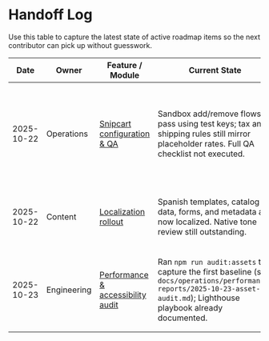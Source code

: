 # Handoff Log

Use this table to capture the latest state of active roadmap items so the next contributor can pick up without guesswork.

| Date | Owner | Feature / Module | Current State | Next Steps | Blockers |
| --- | --- | --- | --- | --- | --- |
| 2025-10-22 | Operations | [Snipcart configuration & QA](../operations/snipcart-setup.md) | Sandbox add/remove flows pass using test keys; tax and shipping rules still mirror placeholder rates. Full QA checklist not executed. | Enter real shipping tiers from `docs/operations/shipping.md`, verify tax regions, then run through the [checkout QA checklist](../operations/qa-checklist.md). | Awaiting finalized shipping cost matrix from finance before locking rates. |
| 2025-10-22 | Content | [Localization rollout](../operations/localization.md) | Spanish templates, catalog data, forms, and metadata are now localized. Native tone review still outstanding. | Schedule bilingual reviewer session to approve copy and capture nuanced product feedback for overrides. | Native reviewer availability (targeting 2025-10-28). |
| 2025-10-23 | Engineering | [Performance & accessibility audit](../design/accessibility-review.md) | Ran `npm run audit:assets` to capture the first baseline (see `docs/operations/performance-reports/2025-10-23-asset-audit.md`); Lighthouse playbook already documented. | Run Lighthouse across target URLs, capture reports in `docs/operations/performance-reports/`, and file remediation tasks. | Waiting on stable staging deploy with Snipcart scripts enabled. |
